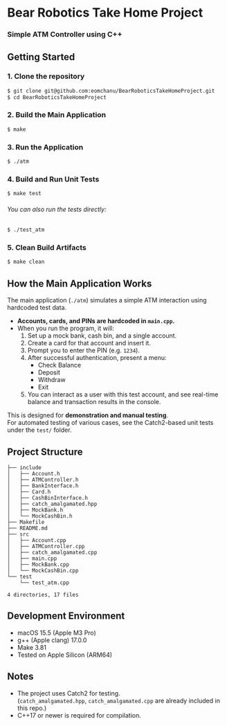# Bear Robotics Take Home Project
### Simple ATM Controller **using C++**

## Getting Started

### 1. Clone the repository

   ```bash
   $ git clone git@github.com:eomchanu/BearRoboticsTakeHomeProject.git
   $ cd BearRoboticsTakeHomeProject
   ```  

### 2. Build the Main Application

   ```bash
   $ make
   ```


### 3. Run the Application

   ```bash
   $ ./atm
   ```

### 4. Build and Run Unit Tests

   ```bash
   $ make test
   ```


   ###### You can also run the tests directly:

   ```bash
   $ ./test_atm
   ```

### 5. Clean Build Artifacts

   ```bash
   $ make clean
   ```

## How the Main Application Works

The main application (`./atm`) simulates a simple ATM interaction using hardcoded test data.

- **Accounts, cards, and PINs are hardcoded in `main.cpp`.**
- When you run the program, it will:
  1. Set up a mock bank, cash bin, and a single account.
  2. Create a card for that account and insert it.
  3. Prompt you to enter the PIN (e.g. `1234`).
  4. After successful authentication, present a menu:
     - Check Balance
     - Deposit
     - Withdraw
     - Exit
  5. You can interact as a user with this test account, and see real-time balance and transaction results in the console.

This is designed for **demonstration and manual testing**.  
For automated testing of various cases, see the Catch2-based unit tests under the `test/` folder.

## Project Structure

```
├── include
│   ├── Account.h
│   ├── ATMController.h
│   ├── BankInterface.h
│   ├── Card.h
│   ├── CashBinInterface.h
│   ├── catch_amalgamated.hpp
│   ├── MockBank.h
│   └── MockCashBin.h
├── Makefile
├── README.md
├── src
│   ├── Account.cpp
│   ├── ATMController.cpp
│   ├── catch_amalgamated.cpp
│   ├── main.cpp
│   ├── MockBank.cpp
│   └── MockCashBin.cpp
└── test
    └── test_atm.cpp

4 directories, 17 files
```

## Development Environment

- macOS 15.5 (Apple M3 Pro)
- g++ (Apple clang) 17.0.0
- Make 3.81
- Tested on Apple Silicon (ARM64)

## Notes

- The project uses Catch2 for testing.  
(`catch_amalgamated.hpp`, `catch_amalgamated.cpp` are already included in this repo.)
- C++17 or newer is required for compilation.